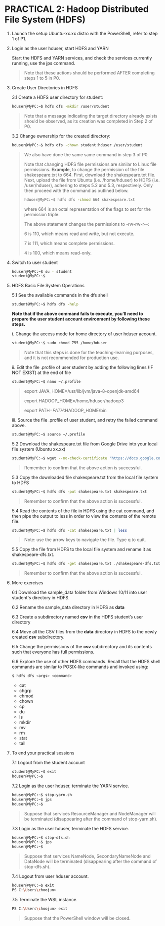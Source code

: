 # PRACTICAL 2: Hadoop Distributed File System (HDFS)

1. Launch the setup Ubuntu-xx.xx distro with the PowerShell, refer to step 1 of P1.

2. Login as the user hduser, start HDFS and YARN 

   Start the HDFS and YARN services, and check the services currently running, use the jps command.
   > Note that these actions should be performed AFTER completing steps 1 to 5 in P0.
   
3. Create User Directories in HDFS

   3.1 Create a HDFS user directory for student:
      ~~~bash
      hduser@MyPC:~$ hdfs dfs -mkdir /user/student
      ~~~
      > Note that a message indicating the target directory already exists should be observed, as its creation was completed in Step 2 of P0.

    3.2 Change ownership for the created directory:
      ~~~bash
      hduser@MyPC:~$ hdfs dfs -chown student:hduser /user/student
      ~~~
      > We also have done the same same command in step 3 of P0.
      > 
      > Note that changing HDFS file permissions are similar to Linux file permissions. **Example**, to change the permission of the file shakespeare.txt to 664. First, download the shakespeare.txt file. Next, upload the file from Ubuntu (i.e. /home/hduser) to HDFS (i.e. /user/hduser), adhering to steps 5.2 and 5.3, respectively. Only then proceed with the command as outlined below.
      > ~~~bash
      > hduser@MyPC:~$ hdfs dfs -chmod 664 shakespeare.txt
      > ~~~
      > where 664 is an octal representation of the flags to set for the permission triple.
      > 
      > The above statement  changes the permissions to -rw-rw-r--:
      > 
      > 6 is 110, which means read and write, but not execute.
      > 
      > 7 is 111, which means complete permissions.
      > 
      > 4 is 100, which means read-only.

4. Switch to user student
   ~~~bash
   hduser@MyPC:~$ su - student
   student@MyPC:~$
   ~~~

5. HDFS Basic File System Operations

   5.1 See the available commands in the dfs shell
     ~~~bash
     student@MyPC:~$ hdfs dfs -help
     ~~~

     **Note that if the above command fails to execute, you'll need to prepare the user student account environment by following these steps.**

     i. Change the access mode for home directory of user hduser account. 
      ~~~bash
      student@MyPC:~$ sudo chmod 755 /home/hduser
      ~~~
      > Note that this steps is done for the teaching-learning purposes, and it is not recommended for production use.

     ii. Edit the file .profile of user student by adding the following lines (IF NOT EXIST) at the end of file
      ~~~bash
      student@MyPC:~$ nano ~/.profile 
      ~~~
      > export JAVA_HOME=/usr/lib/jvm/java-8-openjdk-amd64
      > 
      > export HADOOP_HOME=/home/hduser/hadoop3
      > 
      > export PATH=$PATH:$HADOOP_HOME/bin
      >
      
     iii. Source the file .profile of user student, and retry the failed command above.
      ~~~bash
      student@MyPC:~$ source ~/.profile
      ~~~
      
   5.2 Download the shakespeare.txt file from Google Drive into your local file system (Ubuntu xx.xx)
     ~~~bash
     student@MyPC:~$ wget --no-check-certificate 'https://docs.google.com/uc?export=download&id=122PnuKaSaA_OyYOKnxQOdlMc5awdyf5v' -O shakespeare.txt
     ~~~
     > Remember to confirm that the above action is successful.

   5.3 Copy the downloaded file shakespeare.txt from the local file system to HDFS
     ~~~bash
     student@MyPC:~$ hdfs dfs -put shakespeare.txt shakespeare.txt
     ~~~
     > Remember to confirm that the above action is successful.

   5.4 Read the contents of the file in HDFS using the cat command, and then pipe the output to less in order to view the contents of the remote file.  
     ~~~bash
     student@MyPC:~$ hdfs dfs -cat shakespeare.txt | less 
     ~~~
     > Note: use the arrow keys to navigate the file. Type q to quit.

   5.5 Copy the file from HDFS to the local file system and rename it as shakespeare-dfs.txt.
     ~~~bash
     student@MyPC:~$ hdfs dfs -get shakespeare.txt ./shakespeare-dfs.txt
     ~~~
     > Remember to confirm that the above action is successful.

6. More exercises

   6.1 Download the sample_data folder from Windows 10/11 into user student's directory in HDFS.

   6.2 Rename the sample_data directory in HDFS as **data**

   6.3 Create a subdirectory named **csv** in the HDFS student’s user directory

   6.4 Move all the CSV files from the **data** directory in HDFS to the newly created **csv** subdirectory.

   6.5 Change the permissions of the **csv** subdirectory and its contents such that everyone has full permissions.

   6.6 Explore the use of other HDFS commands. Recall that the HDFS shell commands are similar to POSIX-like commands and invoked using:
   ~~~bash
   $ hdfs dfs <args> <command>
   ~~~

   * cat
   * chgrp
   * chmod
   * chown
   * cp
   * du
   * ls
   * mkdir
   * mv
   * rm
   * stat
   * tail 

8. To end your practical sessions

   7.1 Logout from the student account
     ~~~bash
     student@MyPC:~$ exit
     hduser@MyPC:~$ 
     ~~~
     
    7.2 Login as the user hduser, terminate the YARN service.
     ~~~bash
     hduser@MyPC:~$ stop-yarn.sh
     hduser@MyPC:~$ jps
     hduser@MyPC:~$ 
     ~~~
     > Suppose that services ResourceManager and NodeManager will be terminated (disappearing after the command of stop-yarn.sh). 

    7.3 Login as the user hduser, terminate the HDFS service.
     ~~~bash
     hduser@MyPC:~$ stop-dfs.sh
     hduser@MyPC:~$ jps
     hduser@MyPC:~$ 
     ~~~
     > Suppose that services NameNode, SecondaryNameNode and DataNode will be terminated (disappearing after the command of stop-dfs.sh). 

    7.4 Logout from user hduser account.
     ~~~bash
     hduser@MyPC:~$ exit
     PS C:\Users\choojun> 
     ~~~

    7.5 Terminate the WSL instance.
     ~~~bash
     PS C:\Users\choojun> exit
     ~~~
     > Suppose that the PowerShell window will be closed.
     
